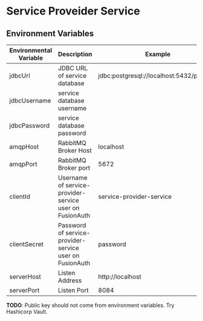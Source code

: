 # Service Proveider Service

## Environment Variables

| Environmental Variable | Description                                 | Example                                     | required |
|------------------------|---------------------------------------------|---------------------------------------------|----------|
| jdbcUrl                | JDBC URL of service database                | jdbc:postgresql://localhost:5432/provider   | true     |
| jdbcUsername           | service database username                   |                                             | true     |
| jdbcPassword           | service database password                   |                                             | true     |
| amqpHost               | RabbitMQ Broker Host                        | localhost                                   | true     |
| amqpPort               | RabbitMQ Broker port                        | 5672                                        | true     |
| clientId               | Username of service-provider-service user on FusionAuth | service-provider-service        | true     |
| clientSecret           | Password of service-provider-service user on FusionAuth | password                        | true     |
| serverHost             | Listen Address                              | http://localhost                            | true     |
| serverPort             | Listen Port                                 | 8084                                        | true     |

**TODO**: Public key should not come from environment variables. Try Hashicorp Vault.
